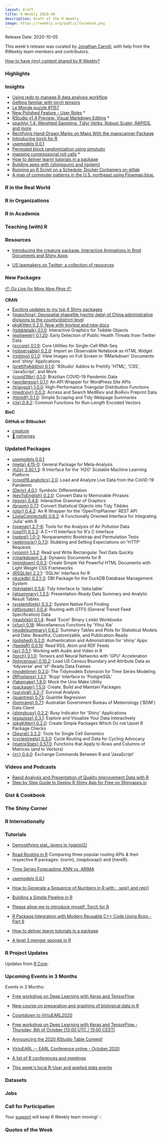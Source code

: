 ```yaml
---
layout: draft
title: R Weekly 2020-40
description: Draft of the R Weekly
image: https://rweekly.org/public/facebook.png
---
```


Release Date: 2020-10-05

This week's release was curated by [Jonathan
Carroll](https://twitter.com/carroll_jono), with help from the RWeekly
team members and contributors.

[How to have (my) content shared by R Weekly?](https://github.com/rweekly/rweekly.org#how-to-have-my-content-shared-by-r-weekly)

### Highlights

### Insights

+ [Using redo to manage R data analysis workflow](http://karolis.koncevicius.lt/posts/using_redo_to_manage_r_data_analysis_workflow/)
+ [Getting familiar with torch tensors](https://blogs.rstudio.com/tensorflow/posts/2020-10-01-torch-network-from-scratch)
+ [Le Monde puzzle #1157](https://xianblog.wordpress.com/2020/10/01/le-monde-puzzle-1157/)
+ [New Polished Feature - User Roles](https://www.tychobra.com/posts/2020-09-30-polished-roles/) *
+ [RStudio v1.4 Preview: Visual Markdown Editing](https://blog.rstudio.com/2020/09/30/rstudio-v1-4-preview-visual-markdown-editing/) * 
+ [sparklyr 1.4: Weighted Sampling, Tidyr Verbs, Robust Scaler, RAPIDS, and more](https://blogs.rstudio.com/tensorflow/posts/2020-09-30-sparklyr-1.4.0-released)
+ [Rectifying Hand-Drawn Marks on Maps With the mapscanner Package](https://ropensci.org/blog/2020/09/29/mapscanner/)
+ [Introducing torch for R](https://blog.rstudio.com/2020/09/29/torch/)
+ [usemodels 0.0.1](https://www.tidyverse.org/blog/2020/09/usemodels-0-0-1/)
+ [Permuted block randomization using simstudy](https://www.rdatagen.net/post/permuted-block-randomization-using-simstudy/)
+ [mapping congressional roll calls](https://jtimm.net/2020/09/28/mapping-congressional-roll-calls/) *
+ [How to deliver learnr tutorials in a package](https://education.rstudio.com/blog/2020/09/delivering-learnr-tutorials-in-a-package/)
+ [Building apps with {shinipsum} and {golem}](http://www.brodrigues.co/blog/2020-09-27-golemdemo/)
+ [Running an R Script on a Schedule: Docker Containers on gitlab](https://blog.rmhogervorst.nl/blog/2020/09/25/running-an-r-script-on-a-schedule-docker-containers/)
+ [A map of commuter patterns in the U.S. northeast using Flowmap.blue.](https://ctompkins.netlify.app/post/mapping-boswash-commuter-patterns/)

### R in the Real World

### R in Organizations

### R in Academia

### Teaching (with) R

### Resources

+ [Introducing the creature package. Interactive Animations in Rmd Documents and Shiny Apps](https://ihaddadenfodil.com/post/introducing-the-creature-package-interactive-animations-in-rmd-documents-and-shiny-apps/)

+ [US lawmakers on Twitter: a collection of resources](https://github.com/jaytimm/twitter-and-us-lawmakers)


### New Packages

<p class="added-hostname">

<a href="https://rweekly.org/live" target="_blank" class="externalLink">📦
<i>Go Live for More New Pkgs</i> 📦</a>

</p>

**CRAN**

+ [Exciting updates to my top 4 Shiny packages](https://deanattali.com/blog/4shinyupdates/)
+ [{mapchina}: Geospatial shapefile (vector data) of China administrative divisions to the county/district-level](https://github.com/xmc811/mapchina)
+ [pkgKitten 0.2.0: Now with tinytest and new docs](http://dirk.eddelbuettel.com/blog/2020/09/27#pkgKitten_0.2.0)
+ [{tsibbletalk} 0.1.0](https://cran.r-project.org/package=tsibbletalk): Interactive Graphics for Tsibble Objects
+ [{epitweetr} 0.1.20](https://cran.r-project.org/package=epitweetr): Early Detection of Public Health Threats from Twitter Data
+ [{sccore} 0.1.0](https://cran.r-project.org/package=sccore): Core Utilities for Single-Cell RNA-Seq
+ [{robservable} 0.2.0](https://cran.r-project.org/package=robservable): Import an Observable Notebook as HTML Widget
+ [{rintimg} 0.1.0](https://cran.r-project.org/package=rintimg): View Images on Full Screen in 'RMarkdown' Documents and 'shiny'
Applications
+ [{prettifyAddins} 0.1.0](https://cran.r-project.org/package=prettifyAddins): 'RStudio' Addins to Prettify 'HTML', 'CSS', 'JavaScript', and
More
+ [{covid19br} 0.1.0](https://cran.r-project.org/package=covid19br): Brazilian COVID-19 Pandemic Data
+ [{wordpressr} 0.1.1](https://cran.r-project.org/package=wordpressr): An API Wrapper for WordPress Site APIs
+ [{triangulr} 1.0.0](https://cran.r-project.org/package=triangulr): High-Performance Triangular Distribution Functions
+ [{medrxivr} 0.0.3](https://cran.r-project.org/package=medrxivr): Access and Search MedRxiv and BioRxiv Preprint Data
+ [{htmldf} 0.1.0](https://cran.r-project.org/package=htmldf): Simple Scraping and Tidy Webpage Summaries
+ [{rle} 0.9.2](https://cran.r-project.org/package=rle): Common Functions for Run-Length Encoded Vectors

**BioC**

**GitHub or Bitbucket**

+ [creature](https://ihaddadenfodil.com/post/introducing-the-creature-package-interactive-animations-in-rmd-documents-and-shiny-apps)
+ [🔮 rsthemes](https://www.garrickadenbuie.com/project/rsthemes/)

### Updated Packages

+ [usemodels 0.0.1](https://www.tidyverse.org/blog/2020/09/usemodels-0-0-1/)
+ [{meta} 4.15-0](https://cran.r-project.org/package=meta): General Package for Meta-Analysis
+ [{h2o} 3.30.1.3](https://cran.r-project.org/package=h2o): R Interface for the 'H2O' Scalable Machine Learning Platform
+ [{covid19.analytics} 2.0](https://cran.r-project.org/package=covid19.analytics): Load and Analyze Live Data from the CoViD-19 Pandemic
+ [{Deriv} 4.0.1](https://cran.r-project.org/package=Deriv): Symbolic Differentiation
+ [{keyToEnglish} 0.2.0](https://cran.r-project.org/package=keyToEnglish): Convert Data to Memorable Phrases
+ [{ggvis} 0.4.6](https://cran.r-project.org/package=ggvis): Interactive Grammar of Graphics
+ [{broom} 0.7.1](https://cran.r-project.org/package=broom): Convert Statistical Objects into Tidy Tibbles
+ [{otpr} 0.4.2](https://cran.r-project.org/package=otpr): An R Wrapper for the 'OpenTripPlanner' REST API
+ [{JuliaConnectoR} 0.6.2](https://cran.r-project.org/package=JuliaConnectoR): A Functionally Oriented Interface for Integrating 'Julia' with R
+ [{openair} 2.7-6](https://cran.r-project.org/package=openair): Tools for the Analysis of Air Pollution Data
+ [{cpp11} 0.2.2](https://cran.r-project.org/package=cpp11): A C++11 Interface for R's C Interface
+ [{nptest} 1.0-2](https://cran.r-project.org/package=nptest): Nonparametric Bootstrap and Permutation Tests
+ [{webmockr} 0.7.0](https://cran.r-project.org/package=webmockr): Stubbing and Setting Expectations on 'HTTP' Requests
+ [{vroom} 1.3.2](https://cran.r-project.org/package=vroom): Read and Write Rectangular Text Data Quickly
+ [{rmarkdown} 2.4](https://cran.r-project.org/package=rmarkdown): Dynamic Documents for R
+ [{minidown} 0.0.2](https://cran.r-project.org/package=minidown): Create Simple Yet Powerful HTML Documents with Light Weight CSS
Frameworks
+ [{RSQLite} 2.2.1](https://cran.r-project.org/package=RSQLite): 'SQLite' Interface for R
+ [{duckdb} 0.2.1-2](https://cran.r-project.org/package=duckdb): DBI Package for the DuckDB Database Management System
+ [{tidytable} 0.5.6](https://cran.r-project.org/package=tidytable): Tidy Interface to 'data.table'
+ [{gtsummary} 1.3.5](https://cran.r-project.org/package=gtsummary): Presentation-Ready Data Summary and Analytic Result Tables
+ [{systemfonts} 0.3.2](https://cran.r-project.org/package=systemfonts): System Native Font Finding
+ [{gtfsrouter} 0.0.4](https://cran.r-project.org/package=gtfsrouter): Routing with GTFS (General Transit Feed Specification) Data
+ [{readxlsb} 0.1.4](https://cran.r-project.org/package=readxlsb): Read 'Excel' Binary (.xlsb) Workbooks
+ [{xfun} 0.18](https://cran.r-project.org/package=xfun): Miscellaneous Functions by 'Yihui Xie'
+ [{modelsummary} 0.6.2](https://cran.r-project.org/package=modelsummary): Summary Tables and Plots for Statistical Models and Data:
Beautiful, Customizable, and Publication-Ready
+ [{polished} 0.2.0](https://cran.r-project.org/package=polished): Authentication and Administration for 'shiny' Apps
+ [{feedeR} 0.0.10](https://cran.r-project.org/package=feedeR): Read RSS, Atom and RDF Feeds
+ [{av} 0.5.1](https://cran.r-project.org/package=av): Working with Audio and Video in R
+ [{torch} 0.1.0](https://cran.r-project.org/package=torch): Tensors and Neural Networks with 'GPU' Acceleration
+ [{tidycensus} 0.10.2](https://cran.r-project.org/package=tidycensus): Load US Census Boundary and Attribute Data as 'tidyverse' and
'sf'-Ready Data Frames
+ [{modeltime} 0.2.0](https://cran.r-project.org/package=modeltime): The Tidymodels Extension for Time Series Modeling
+ [{RPostgres} 1.2.1](https://cran.r-project.org/package=RPostgres): 'Rcpp' Interface to 'PostgreSQL'
+ [{fakemake} 1.8.0](https://cran.r-project.org/package=fakemake): Mock the Unix Make Utility
+ [{packager} 1.5.0](https://cran.r-project.org/package=packager): Create, Build and Maintain Packages
+ [{survival} 3.2-7](https://cran.r-project.org/package=survival): Survival Analysis
+ [{quantreg} 5.73](https://cran.r-project.org/package=quantreg): Quantile Regression
+ [{bomrang} 0.7.1](https://cran.r-project.org/package=bomrang): Australian Government Bureau of Meteorology ('BOM') Data Client
+ [{shinybusy} 0.2.2](https://cran.r-project.org/package=shinybusy): Busy Indicator for 'Shiny' Applications
+ [{esquisse} 0.3.1](https://cran.r-project.org/package=esquisse): Explore and Visualize Your Data Interactively
+ [{pkgKitten} 0.2.0](https://cran.r-project.org/package=pkgKitten): Create Simple Packages Which Do not Upset R Package Checks
+ [{Seurat} 3.2.2](https://cran.r-project.org/package=Seurat): Tools for Single Cell Genomics
+ [{cyclestreets} 0.3.0](https://cran.r-project.org/package=cyclestreets): Cycle Routing and Data for Cycling Advocacy
+ [{matrixStats} 0.57.0](https://cran.r-project.org/package=matrixStats): Functions that Apply to Rows and Columns of Matrices (and to
Vectors)
+ [{jrc} 0.4.0](https://cran.r-project.org/package=jrc): Exchange Commands Between R and 'JavaScript'

### Videos and Podcasts

+ [Rapid Analysis and Presentation of Quality Improvement Data with R](http://johnmackintosh.com/2020-09-30-rmedicine/)
+ [Step by Step Guide to Deploy R Shiny App for Free on Shinyapps.io](https://www.youtube.com/watch?v=2QstfyGX4ZU&feature=youtu.be)

### Gist & Cookbook

### The Shiny Corner

### R Internationally

### Tutorials

+ [Demystifying stat\_ layers in {ggplot2}](https://yjunechoe.github.io/posts/2020-09-26-demystifying-stat-layers-ggplot2/)

+ [Road Routing in R](https://www.jla-data.net/eng/routing-in-r-context/) Comparing three popular routing APIs & their respective R packages: {osrm}, {mapboxapi} and {hereR}.

+ [Time Series Forecasting: KNN vs. ARIMA](https://datageeek.wordpress.com/2020/09/29/time-series-forecasting-knn-vs-arima/)

+ [usemodels 0.0.1](https://www.tidyverse.org/blog/2020/09/usemodels-0-0-1/)

+ [How to Generate a Sequence of Numbers in R with :, seq() and rep()](https://www.marsja.se/how-to-generate-a-sequence-of-numbers-in-r-with-seq-and-rep/)

+ [Building a Simple Pipeline in R](https://mathewanalytics.com/building-a-simple-pipeline-in-r/?utm_source=rss&utm_medium=rss&utm_campaign=building-a-simple-pipeline-in-r)

+ [Please allow me to introduce myself: Torch for R](https://blogs.rstudio.com/tensorflow/posts/2020-09-29-introducing-torch-for-r)

+ [R Package Integration with Modern Reusable C++ Code Using Rcpp - Part 6](https://rviews.rstudio.com/2020/09/28/r-package-integration-with-modern-reusable-c-code-using-rcpp-part-6/)

+ [How to deliver learnr tutorials in a package](https://education.rstudio.com/blog/2020/09/delivering-learnr-tutorials-in-a-package/)

+ [A level 3 menger sponge in R](https://coolbutuseless.github.io/2020/09/27/a-level-3-menger-sponge-in-r/)


<!--<div class="post-more-begin></div><div class="post-more-end"></div>-->

### R Project Updates

Updates from [R
Core](http://developer.r-project.org/blosxom.cgi/R-devel/NEWS):

### Upcoming Events in 3 Months

Events in 3 Months:

+ [Free workshop on Deep Learning with Keras and TensorFlow](https://shirinsplayground.netlify.com/2020/09/keras_workshop_user20/)

+ [New course on preparation and graphing of biological data in R](http://www.seascapemodels.org/rstats/2020/09/29/R-course-for-data-wrangling.html)

+ [Countdown to VirtuEARL2020](https://www.mango-solutions.com/countdown-to-virtuearl-2020/)

+ [Free workshop on Deep Learning with Keras and TensorFlow - Thursday, 8th of October (13:00 UTC / 15:00 CEST)](https://shirinsplayground.netlify.app/2020/09/keras_workshop_user20/)

+ [Announcing the 2020 RStudio Table Contest!](https://blog.rstudio.com/2020/09/15/announcing-the-2020-rstudio-table-contest/)

+ [VirtuEARL -- EARL Conference online - October 2020](https://www.mango-solutions.com/virtuearl-earl-conference-online-2020/)

+ [A list of R conferences and meetings](https://jumpingrivers.github.io/meetingsR/events.html)

+ [This week's local R-User and applied stats events](https://community.rstudio.com/c/irl)

### Datasets

### Jobs

### Call for Participation

<p class="hide-support added-hostname support-rweekly" style="text-align: center;font-weight: bold;">

Your
<a class="non-visited externalLink" href="https://www.patreon.com/rweekly" onclick="pas(this)">support</a>
will keep R Weekly team moving! 💡

</p>

### Quotes of the Week
